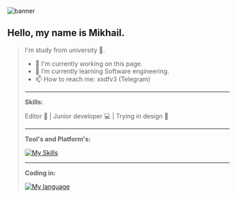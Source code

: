 ![banner](https://github.com/user-attachments/assets/e84e28cd-58c8-4e71-b3b1-79d3952db322)

## Hello, my name is Mikhail.

> I'm study from university 🏫. 
> - 🔭 I'm currently working on this page.
> - 🌱 I’m currently learning Software engineering.
> - 📫 How to reach me: xxdfv3 (Telegram)
> <hr>
>
> <b>Skills:</b>
>
> Editor 📝 | Junior developer 💻 | Trying in design 🎨
> <hr>
>
> <b>Tool's and Platform's:</b>
>
> [![My Skills](https://skillicons.dev/icons?i=pycharm,vscode,obsidian,figma,apple,windows)](https://skillicons.dev)
> 
> <hr>
>
> <b>Coding in:</b>
>
> [![My language](https://skillicons.dev/icons?i=python,js,html,css&perline=4)](https://skillicons.dev)
